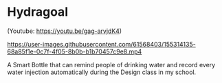 # Hydragoal
(Youtube: https://youtu.be/gag-arvjdK4)

https://user-images.githubusercontent.com/61568403/155314135-68a85f1e-0c7f-4f05-8b0b-b1b70457c9e8.mp4

A Smart Bottle that can remind people of drinking water and record every water injection automatically during the Design class in my school.
